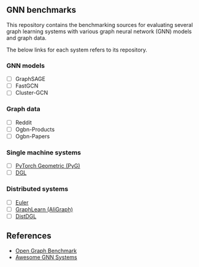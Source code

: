## GNN benchmarks

This repository contains the benchmarking sources for evaluating several graph learning systems
with various graph neural network (GNN) models and graph data.

The below links for each system refers to its repository.

### GNN models

- [ ] GraphSAGE
- [ ] FastGCN
- [ ] Cluster-GCN

### Graph data

- [ ] Reddit
- [ ] Ogbn-Products
- [ ] Ogbn-Papers

### Single machine systems

- [ ] [PyTorch Geometric (PyG)](https://github.com/pyg-team/pytorch_geometric)
- [ ] [DGL](https://github.com/dmlc/dgl)

### Distributed systems

- [ ] [Euler](https://github.com/alibaba/euler)
- [ ] [GraphLearn (AliGraph)](https://github.com/alibaba/graph-learn)
- [ ] [DistDGL](https://github.com/dmlc/dgl/tree/master/python/dgl/distributed)

## References

- [Open Graph Benchmark](https://github.com/snap-stanford/ogb)
- [Awesome GNN Systems](https://github.com/chwan1016/awesome-gnn-systems)
